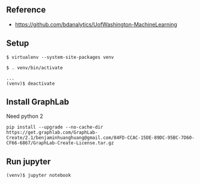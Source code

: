 ## Reference
- https://github.com/bdanalytics/UofWashington-MachineLearning


## Setup
```
$ virtualenv --system-site-packages venv

$ . venv/bin/activate

...
(venv)$ deactivate
```

## Install GraphLab
Need python 2
```
pip install --upgrade --no-cache-dir https://get.graphlab.com/GraphLab-Create/2.1/benjaminhuanghuang@gmail.com/84FD-CCAC-15DE-89DC-95BC-7D60-CF66-6867/GraphLab-Create-License.tar.gz
```

## Run jupyter
```
(venv)$ jupyter notebook
```
